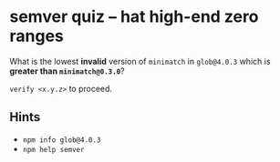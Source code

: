 # semver quiz – hat high-end zero ranges

What is the lowest **invalid** version of `minimatch` in `glob@4.0.3`
which is **greater than `minimatch@0.3.0`**?

`verify <x.y.z>` to proceed.

## Hints

* `npm info glob@4.0.3`
* `npm help semver`
